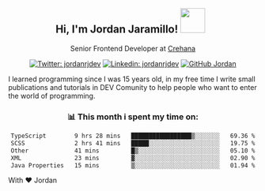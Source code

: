 <div align="center">
<h2 style="margin-right:10px;">Hi, I'm Jordan Jaramillo! <img src="https://media.giphy.com/media/Wj7lNjMNDxSmc/source.gif" width="50" > </h2>

<p>Senior Frontend Developer at <a href="https://www.crehana.com/">Crehana</a></p>

[![Twitter: jordanrjdev](https://img.shields.io/twitter/follow/jordanrjdev?style=social)](https://twitter.com/jordanrjdev)
[![Linkedin: jordanrjdev](https://img.shields.io/badge/-jordanrjdev-blue?style=flat-square&logo=Linkedin&logoColor=white&link=https://www.linkedin.com/in/jordanrjdev/)](https://www.linkedin.com/in/jordanrjdev/)
[![GitHub Jordan](https://img.shields.io/github/followers/jnadroj?label=follow&style=social)](https://github.com/jnadroj)

</div>
I learned programming since I was 15 years old, in my free time I write small publications and tutorials in DEV Comunity to help people who want to enter the world of programming.

<div align="center">

### 📊 **This month i spent my time on:**

<!--START_SECTION:waka-->

```txt
TypeScript        9 hrs 28 mins   █████████████████▒░░░░░░░   69.36 %
SCSS              2 hrs 41 mins   █████░░░░░░░░░░░░░░░░░░░░   19.75 %
Other             41 mins         █▒░░░░░░░░░░░░░░░░░░░░░░░   05.10 %
XML               23 mins         ▓░░░░░░░░░░░░░░░░░░░░░░░░   02.90 %
Java Properties   15 mins         ▒░░░░░░░░░░░░░░░░░░░░░░░░   01.94 %
```

<!--END_SECTION:waka-->

</div>

With ❤️ Jordan
